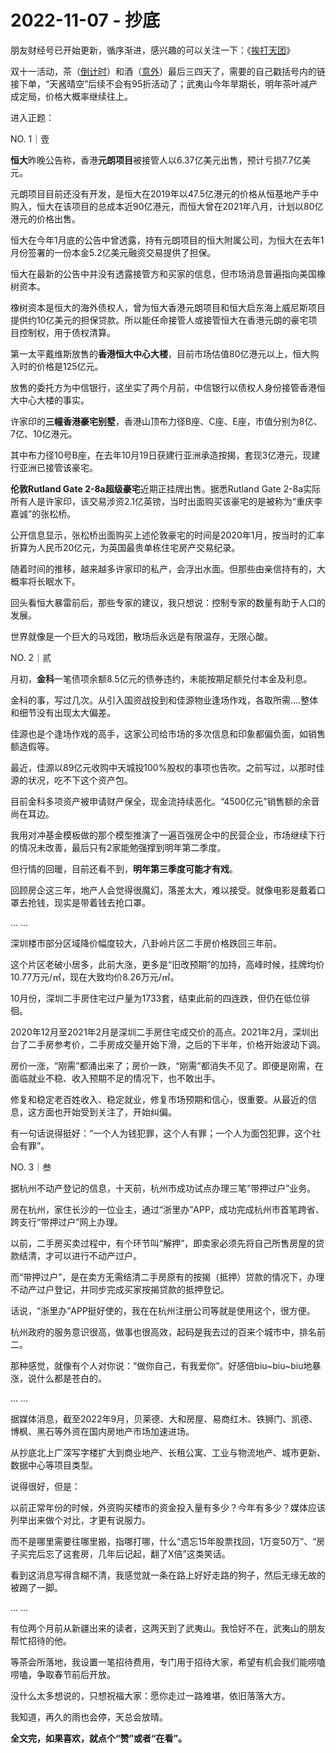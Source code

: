 # 2022-11-07 - 抄底

朋友财经号已开始更新，循序渐进，感兴趣的可以关注一下：《[挨打天团](http://mp.weixin.qq.com/s?__biz=Mzg3Njg1NTc4OA==&mid=2247483789&idx=1&sn=034c2a3aab31a2e3042b25e5e11b222f&chksm=cf2aa90ef85d2018d19a2487de14c299488676f1ce1488feb9119920d6449a5c078f60bb0301&scene=21#wechat_redirect)》

双十一活动，茶（[倒计时](http://mp.weixin.qq.com/s?__biz=MzI1MzI4MDk5NA==&mid=2247491695&idx=2&sn=43746cc07220562b0647294dc21d4b96&chksm=e9d477e2dea3fef4ca4b7479d6f49230a32336eab901b7c794dda87a513b0644757754bd4d5e&scene=21#wechat_redirect)）和酒（[意外](http://mp.weixin.qq.com/s?__biz=MzI1MzI4MDk5NA==&mid=2247491686&idx=2&sn=a7050500cc09429ca72380acc712e662&chksm=e9d477ebdea3fefdef21f1cf001809323c7348c1abcdddee750613aaf8efb720ac3691461dd0&scene=21#wechat_redirect)）最后三四天了，需要的自己戳括号内的链接下单，“天酱晴空”后续不会有95折活动了；武夷山今年旱期长，明年茶叶减产成定局，价格大概率继续往上。

进入正题：

NO. 1｜壹

**恒大**昨晚公告称，香港**元朗项目**被接管人以6.37亿美元出售，预计亏损7.7亿美元。

元朗项目目前还没有开发，是恒大在2019年以47.5亿港元的价格从恒基地产手中购入，恒大在该项目的总成本近90亿港元，而恒大曾在2021年八月，计划以80亿港元的价格出售。

恒大在今年1月底的公告中曾透露，持有元朗项目的恒大附属公司，为恒大在去年1月份签署的一份本金5.2亿美元融资交易提供了担保。

恒大在最新的公告中并没有透露接管方和买家的信息，但市场消息普遍指向美国橡树资本。

橡树资本是恒大的海外债权人，曾为恒大香港元朗项目和恒大启东海上威尼斯项目提供约10亿美元的担保贷款。所以能任命接管人或接管恒大在香港元朗的豪宅项目控制权，用于债权清算。

第一太平戴维斯放售的**香港恒大中心大楼**，目前市场估值80亿港元以上，恒大购入时的价格是125亿元。

放售的委托方为中信银行，这坐实了两个月前，中信银行以债权人身份接管香港恒大中心大楼的事实。

许家印的**三幢香港豪宅别墅**，香港山顶布力径B座、C座、E座，市值分别为8亿、7亿、10亿港元。

其中布力径10号B座，在去年10月19日获建行亚洲承造按揭，套现3亿港元，现建行亚洲已接管该豪宅。

**伦敦Rutland Gate 2-8a超级豪宅**近期正挂牌出售。据悉Rutland Gate 2-8a实际所有人是许家印，该交易涉资2.1亿英镑，当时出面购买该豪宅的是被称为“重庆李嘉诚”的张松桥。

公开信息显示，张松桥出面购买上述伦敦豪宅的时间是2020年1月，按当时的汇率折算为人民币20亿元，为英国最贵单栋住宅房产交易纪录。

随着时间的推移，越来越多许家印的私产，会浮出水面。但那些由亲信持有的，大概率将长眠水下。

回头看恒大暴雷前后，那些专家的建议，我只想说：控制专家的数量有助于人口的发展。

世界就像是一个巨大的马戏团，散场后永远是有限温存，无限心酸。

NO. 2｜贰

月初，**金科**一笔债项余额8.5亿元的债券违约，未能按期足额兑付本金及利息。

金科的事，写过几次。从引入国资战投到和佳源物业逢场作戏，各取所需....整体和细节没有出现太大偏差。

佳源也是个逢场作戏的高手，这家公司给市场的多次信息和印象都偏负面，如销售额造假等。

最近，佳源以89亿元收购中天城投100%股权的事项也告吹。之前写过，以那时佳源的状况，吃不下这个资产包。

目前金科多项资产被申请财产保全，现金流持续恶化。“4500亿元”销售额的余音尚在耳边。

我用对冲基金模板做的那个模型推演了一遍百强房企中的民营企业，市场继续下行的情况未改善，最后只有2家能勉强撑到明年第二季度。

但行情的回暖，目前还看不到，**明年第三季度可能才有戏**。

回顾房企这三年，地产人会觉得很魔幻，落差太大，难以接受。就像电影是戴着口罩去抢钱，现实是带着钱去抢口罩。

... ...

深圳楼市部分区域降价幅度较大，八卦岭片区二手房价格跌回三年前。

这个片区老破小居多，此前大涨，更多是“旧改预期”的加持，高峰时候，挂牌均价10.77万元/㎡，现在大致均价8.26万元/㎡。

10月份，深圳二手房住宅过户量为1733套，结束此前的四连跌，但仍在低位徘徊。

2020年12月至2021年2月是深圳二手房住宅成交价的高点。2021年2月，深圳出台了二手房参考价，二手房成交量开始下滑，之后的下半年，价格开始波动下调。

房价一涨，“刚需”都涌出来了；房价一跌，“刚需”都消失不见了。即便是刚需，在面临就业不稳、收入预期不足的情况下，也不敢出手。

修复和稳定老百姓收入、稳定就业，修复市场预期和信心，很重要。从最近的信息，这方面也开始受到关注了，开始纠偏。

有一句话说得挺好：“一个人为钱犯罪，这个人有罪；一个人为面包犯罪，这个社会有罪”。

NO. 3｜叁

据杭州不动产登记的信息，十天前，杭州市成功试点办理三笔“带押过户”业务。

房在杭州，家住长沙的一位业主，通过“浙里办”APP，成功完成杭州市首笔跨省、跨支行“带押过户”网上办理。

以前，二手房买卖过程中，有个环节叫“解押”，即卖家必须先将自己所售房屋的贷款结清，才可以进行不动产过户。

而“带押过户”，是在卖方无需结清二手房原有的按揭（抵押）贷款的情况下，办理不动产过户登记，并同步完成买家按揭贷款的抵押登记。

话说，“浙里办”APP挺好使的，我在在杭州注册公司等就是使用这个，很方便。

杭州政府的服务意识很高，做事也很高效，起码是我去过的百来个城市中，排名前二。

那种感觉，就像有个人对你说：“做你自己，有我爱你”。好感倍biu~biu~biu地暴涨，说什么都是苍白的。

... ...

据媒体消息，截至2022年9月，贝莱德、大和房屋、易商红木、铁狮门、凯德、博枫、黑石等外资在国内房地产市场加速进场。

从抄底北上广深写字楼扩大到商业地产、长租公寓、工业与物流地产、城市更新、数据中心等项目类型。

说得很好，但是：

以前正常年份的时候，外资购买楼市的资金投入量有多少？今年有多少？媒体应该列举出来做个对比，才更有说服力。

而不是哪里需要往哪里搬，指哪打哪，什么“遗忘15年股票找回，1万变50万”、“房子买完后忘了这套房，几年后记起，翻了X倍”这类笑话。

看到这消息写得含糊不清，我感觉就一条在路上好好走路的狗子，然后无缘无故的被踢了一脚。

... ...

有位两个月前从新疆出来的读者，这两天到了武夷山。我恰好不在，武夷山的朋友帮忙招待的他。

等茶会所落地，我设置一笔招待费用，专门用于招待大家，希望有机会我们能唠嗑唠嗑，争取春节前后开放。

没什么太多想说的，只想祝福大家：愿你走过一路难堪，依旧落落大方。

我知道，再久的雨也会停，天总会放晴。

**全文完，如果喜欢，就点个“赞”或者“在看”。**